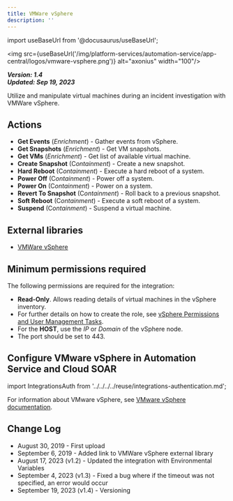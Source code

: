 ```yaml
---
title: VMWare vSphere
description: ''
---
```

import useBaseUrl from '@docusaurus/useBaseUrl';

<img src={useBaseUrl('/img/platform-services/automation-service/app-central/logos/vmware-vsphere.png')} alt="axonius" width="100"/>

***Version: 1.4  
Updated: Sep 19, 2023***

Utilize and manipulate virtual machines during an incident investigation with VMWare vSphere.

## Actions

* **Get Events** (*Enrichment*) - Gather events from vSphere.
* **Get Snapshots** (*Enrichment*) - Get VM snapshots.
* **Get VMs** (*Enrichment*) - Get list of available virtual machine.
* **Create Snapshot** (C*ontainment*) - Create a new snapshot.
* **Hard Reboot** (C*ontainment*) - Execute a hard reboot of a system.
* **Power Off** (C*ontainment*) - Power off a system.
* **Power On** (C*ontainment*) - Power on a system.
* **Revert To Snapshot** (C*ontainment*) - Roll back to a previous snapshot.
* **Soft Reboot** (C*ontainment*) - Execute a soft reboot of a system.
* **Suspend** (C*ontainment*) - Suspend a virtual machine.

## External libraries

* [VMWare vSphere](https://github.com/vmware/pyvmomi/blob/master/LICENSE.txt)

## Minimum permissions required

The following permissions are required for the integration:

* **Read-Only**. Allows reading details of virtual machines in the vSphere inventory. 
* For further details on how to create the role, see [vSphere Permissions and User Management Tasks](https://docs.vmware.com/en/VMware-vSphere/7.0/com.vmware.vsphere.security.doc/GUID-5372F580-5C23-4E9C-8A4E-EF1B4DD9033E.html).
* For the **HOST**, use the _IP_ or _Domain_ of the vSphere node.
* The port should be set to 443.

## Configure VMware vSphere in Automation Service and Cloud SOAR

import IntegrationsAuth from '../../../../reuse/integrations-authentication.md';

<IntegrationsAuth/>

For information about VMware vSphere, see [VMware vSphere documentation](https://techdocs.broadcom.com/us/en/vmware-cis/vsphere.html).

## Change Log

* August 30, 2019 - First upload
* September 6, 2019 - Added link to VMWare vSphere external library
* August 17, 2023 (v1.2) - Updated the integration with Environmental Variables
* September 4, 2023 (v1.3) - Fixed a bug where if the timeout was not specified, an error would occur
* September 19, 2023 (v1.4) - Versioning
